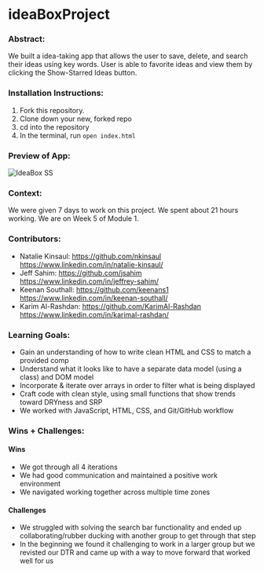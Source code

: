 
# ideaBoxProject

### Abstract:
[//]: <> (Briefly describe what you built and its features. What problem is the app solving? How does this application solve that problem?)
We built a idea-taking app that allows the user to save, delete, and search their ideas using key words. User is able to favorite ideas and view them by clicking the Show-Starred Ideas button.

### Installation Instructions:
[//]: <> (What steps does a person have to take to get your app cloned down and running?)
1. Fork this repository.
2. Clone down your new, forked repo
3. cd into the repository
4. In the terminal, run `open index.html`

### Preview of App:
[//]: <> (Provide ONE gif or screenshot of your application - choose the "coolest" piece of functionality to show off.)
![IdeaBox SS](https://user-images.githubusercontent.com/67208858/200420479-a7c3cd6c-da16-4ff5-8f36-1e14df3d3411.jpg)

### Context:
[//]: <> (Give some context for the project here. How long did you have to work on it? How far into the Turing program are you?)
We were given 7 days to work on this project.  We spent about 21 hours working.  We are on Week 5 of Module 1. 

### Contributors: 
[//]: <> (Who worked on this application? Link to their GitHubs.)
- Natalie Kinsaul: 
    https://github.com/nkinsaul 
    https://www.linkedin.com/in/natalie-kinsaul/
- Jeff Sahim: 
    https://github.com/jsahim
    https://www.linkedin.com/in/jeffrey-sahim/ 
- Keenan Southall:
    https://github.com/keenans1
    https://www.linkedin.com/in/keenan-southall/
- Karim Al-Rashdan:
    https://github.com/KarimAl-Rashdan
    https://www.linkedin.com/in/karimal-rashdan/

### Learning Goals:
[//]: <> (What were the learning goals of this project? What tech did you work with?)
- Gain an understanding of how to write clean HTML and CSS to match a provided comp
- Understand what it looks like to have a separate data model (using a class) and DOM model
- Incorporate & iterate over arrays in order to filter what is being displayed
- Craft code with clean style, using small functions that show trends toward DRYness and SRP
- We worked with JavaScript, HTML, CSS, and Git/GitHub workflow

### Wins + Challenges:
[//]: <> (What are 2-3 wins you have from this project? What were some challenges you faced - and how did you get over them?)

#### Wins
- We got through all 4 iterations
- We had good communication and maintained a positive work environment
- We navigated working together across multiple time zones

#### Challenges 
- We struggled with solving the search bar functionality and ended up collaborating/rubber ducking with another group to get through that step
- In the beginning we found it challenging to work in a larger group but we revisted our DTR and came up with a way to move forward that worked well for us
